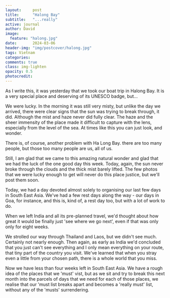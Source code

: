 ```yaml
---
layout:     post
title:      "Halong Bay"
subtitle:   "...really"
active: journal
author: David
image:
  feature: "halong.jpg"
date:       2024-03-06
header-img: "img/postcover/halong.jpg"
tags: Vietnam
categories: 
comments: true
class: img-lighten 
opacity: 0.5
photocredit:
---
```


As I write this, it was yesterday that we took our boat trip in Halong Bay. It is a very special place and deserving of its UNESCO badge, but...

We were lucky. In the morning it was still very misty, but unlike the day we arrived, there were clear signs that the sun was trying to break through, it did. Although the mist and haze never did fully clear. The haze and the sheer immensity of the place made it difficult to capture with the lens, especially from the level of the sea. At times like this you can just look, and wonder.

There is, of course, another problem with Ha Long Bay. there are too many people, but those too many people are us, all of us.

Still, I am glad that we came to this amazing natural wonder and glad that we had the luck of the one good day this week. Today, again, the sun never broke through the clouds and the thick mist barely lifted. The few photos that we were lucky enough to get will never do this place justice, but we'll post them soon.

Today, we had a day devoted almost solely to organising our last few days in South East Asia. We've had a few rest days along the way - our days in Goa, for instance, and this is, kind of, a rest day too, but with a lot of work to do.

When we left India and all its pre-planned travel, we'd thought about how great it would be finally just 'see where we go next', even if that was only only for eight weeks.

We strolled our way through Thailand and Laos, but we didn't see much. Certainly not nearly enough. Then again, as early as India we'd concluded that you just can't see everything and I only mean everything on your route, that tiny part of the country you visit. We've learned that when you stray even a little from your chosen path, there is a whole world that you miss.

Now we have less than four weeks left in South East Asia. We have a rough idea of the places that we 'must' vist, but as we sit and try to break this next month into the parcels of days that we need for each of those places, we realise that our 'must list breaks apart and becomes a 'really must' list, without any of the 'musts' surrendering.








